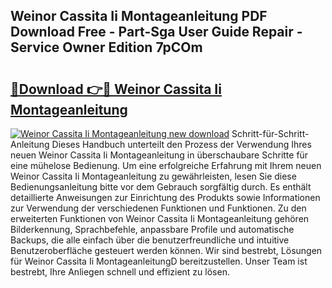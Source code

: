 ## Weinor Cassita Ii Montageanleitung PDF Download Free - Part-Sga User Guide Repair - Service Owner Edition 7pCOm

# <h2><a href="http://df6k5sq.blite.top/?on=Weinor+Cassita+Ii+Montageanleitung">🔗Download 👉🔴 Weinor Cassita Ii Montageanleitung</a></h2>

[![Weinor Cassita Ii Montageanleitung new download](https://i.imgur.com/lujVjoI.png)](http://df6k5sq.blite.top/?on=Weinor+Cassita+Ii+Montageanleitung)
Schritt-für-Schritt-Anleitung Dieses Handbuch unterteilt den Prozess der Verwendung Ihres neuen Weinor Cassita Ii Montageanleitung in überschaubare Schritte für eine mühelose Bedienung. Um eine erfolgreiche Erfahrung mit Ihrem neuen Weinor Cassita Ii Montageanleitung zu gewährleisten, lesen Sie diese Bedienungsanleitung bitte vor dem Gebrauch sorgfältig durch. Es enthält detaillierte Anweisungen zur Einrichtung des Produkts sowie Informationen zur Verwendung der verschiedenen Funktionen und Funktionen. Zu den erweiterten Funktionen von Weinor Cassita Ii Montageanleitung gehören Bilderkennung, Sprachbefehle, anpassbare Profile und automatische Backups, die alle einfach über die benutzerfreundliche und intuitive Benutzeroberfläche gesteuert werden können. Wir sind bestrebt, Lösungen für Weinor Cassita Ii MontageanleitungD bereitzustellen. Unser Team ist bestrebt, Ihre Anliegen schnell und effizient zu lösen.
